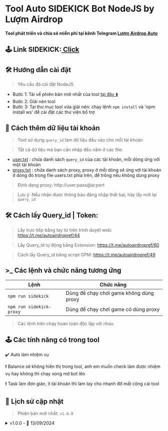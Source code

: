 # Tool Auto SIDEKICK Bot NodeJS by Lượm Airdrop

**Tool phát triển và chia sẻ miễn phí tại kênh Telegram [Lượm Airdrop Auto](https://t.me/autoairdropref)**

## 🕹️ Link SIDEKICK:[ Click](https://t.me/sidekick_fans_bot?start=1858549801)

## 🛠️ Hướng dẫn cài đặt

> Yêu cầu đã cài đặt NodeJS

- Bước 1: Tải về phiên bản mới nhất của tool [tại đây ⬇️](https://github.com/donguyen82/Sidekick/archive/refs/heads/main.zip)
- Bước 2: Giải nén tool
- Bước 3: Tại thư mục tool vừa giải nén: chạy lệnh `npm install` và 'npm install ws' để cài đặt các thư viện bổ trợ
     

## 💾 Cách thêm dữ liệu tài khoản

> Tool sử dụng `query_id` làm dữ liệu đầu vào cho mỗi tài khoản

> Tất cả dữ liệu mà bạn cần nhập đều nằm ở các file:

- [user.txt](user.txt) : chứa danh sách `query_id` của các tài khoản, mỗi dòng ứng với một tài khoản
- [proxy.txt](proxy.txt) : chứa danh sách proxy, proxy ở mỗi dòng sẽ ứng với tài khoản ở dòng đó trong file users.txt phía trên, để trống nếu không dùng proxy

> Định dạng proxy: http://user:pass@ip:port

> Lưu ý: Nếu nhận được thông báo đăng nhập thất bại, hãy lấy mới lại `query_id`

## 🛠️ Cách lấy Query_id | Token:

> Lấy trực tiếp bằng tay từ trên trình duyệt web: https://t.me/autoairdropref/44

> Lấy Query_id tự động bằng Extension: https://t.me/autoairdropref/60

> Cách lấy Query_id bằng script GPM: https://t.me/autoairdropref/49

## >\_ Các lệnh và chức năng tương ứng

| Lệnh                   | Chức năng                               |
| ---------------------- | --------------------------------------- |
| `npm run sidekick`       | Dùng để chạy chơi game không dùng proxy |
| `npm run sidekick-proxy` | Dùng để chạy chơi game có dùng proxy    |

> Các lệnh trên chạy hoàn toàn độc lập với nhau

## 🕹️ Các tính năng có trong tool

✔️ Auto làm nhiệm vụ

❗️ Balance sẽ không hiển thị trong tool, anh em muốn check làm được nhiệm vụ hay không thì chạy xong mở bot lên

❗️ Task làm đơn giản, ít tài khoản thì làm tay cho nhanh đỡ mất công cài tool

## 🔄 Lịch sử cập nhật

> Phiên bản mới nhất: `v1.0.0`

<details>
<summary>v1.0.0 - 📅 13/09/2024</summary>
  
- Chia sẻ tool cho cộng đồng
- Bổ sung readme
</details>

